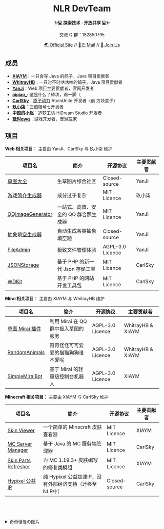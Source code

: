 <h1 align=center>NLR DevTeam</h1>
<p align=center><b>✨💻 探索技术 · 开放共享 💻✨</b></p>
<p align=center>交流 Q 群：182850795</p>
<p align=center>
  <a href="//www.nlrdev.top" target="_blank">🌏 Official Site</a> //
  <a href="mailto:contact@nlrdev.top">📧 E-Mail</a> // 
  <a href="//join.nlrdev.top" target="_blank">🐧 Join Us</a>
</p>

## 成员

- **[XIAYM](//xiaym.ml)**：一只会写 Java 的鸽子，Java 项目贡献者
- **[WhitrayHB](//whitrayhb.top)**：一只时不时咕咕咕的鸽子，Java 项目贡献者
- **[YanJi](//i.simsoft.top)**：Web 项目主要贡献者，官网开发者
- **[aipiao_](http://aipiao.fun)**: 这是什么？砖块，踢一脚（
- **[CarlSky](//carlsky.cn)**：[原子动力](//atomunite.cn) AtomUnite 开发者（前 方块盒子）
- **[玖小柒](//jiuxiaoqi.top)**：三倍根号七开发者
- **[中国的小赵](//xiaozhao233.top)**：追梦工坊 HiDream Studio 开发者
- **[延时qwq](//data.yanshiqwq.cn)**：游戏开发者，音游玩家

## 项目

**Web 相关项目：** 主要由 YanJi、CarlSky 与 玖小柒 维护

|项目名|简介|开源协议|主要贡献者|
|--|--|--|--|
|[草图大全](https://grass.nlrdev.top)|生草图片综合社区|Closed-source|YanJi|
|[游戏简介生成器](https://game-intro.nlrdev.top/)|成分过于复杂|MIT Licence|玖小柒|
|[QQImageGenerator](https://github.com/NLR-DevTeam/QQImageGenerator)|一站式、高效、安全的 QQ 群合照生成器|MIT Licence|YanJi|
|[抽象填空生成器](https://cx.nlrdev.top)|自动生成各类抽象填空题|Closed-source|YanJi|
|[FileAdmin](https://fa.nlrdev.top)|极致文件管理体验|AGPL-3.0 Licence|YanJi|
|[JSONStorage](https://github.com/NLR-DevTeam/JsonStorage)|基于 PHP 的新一代 Json 存储工具|MIT Licence|CarlSky|
|[WDKit](https://github.com/NLR-DevTeam/WDK)|基于 PHP 的网站开发工具包|MIT Licence|CarlSky|

**Mirai 相关项目：** 主要由 XIAYM 与 WhitrayHB 维护

|项目名|简介|开源协议|主要贡献者|
|--|--|--|--|
|[草图 Mirai 插件](https://github.com/NLR-DevTeam/GrassPictures)|利用 Mirai 在 QQ 群中接入草图的服务|AGPL-3.0 Licence|WhitrayHB & XIAYM|
|[RandomAnimals](https://github.com/NLR-DevTeam/RandomAnimalsRewrite)|奇奇怪怪可可爱爱的猫猫狗狗谁不爱呢|AGPL-3.0 Licence|WhitrayHB & XIAYM|
|[SimpleMiraiBot](https://github.com/NLR-DevTeam/SimpleMiraiBot)|基于 Mirai 的轻量级控制台机器人|AGPL-3.0 Licence|XIAYM|

**Minecraft 相关项目：** 主要由 XIAYM 与 CarlSky 维护

|项目名|简介|开源协议|主要贡献者|
|--|--|--|--|
|[Skin Viewer](https://github.com/NLR-DevTeam/SkinViewer)|一个简单的 Minecraft 皮肤查看器|MIT Licence|XIAYM|
|[MC Server Manager](https://github.com/NLR-DevTeam/MinecraftServerManager)|基于 Java 的 MC 服务端管理器|MIT Licence|CarlSky|
|[Skin Parts Refresher](https://github.com/NLR-DevTeam/SkinPartsRefresher)|为 MC 1.19.3+ 皮肤编写的修复类模组|MIT Licence|XIAYM|
|[Hypixel 公益IP](https://sendx.arkpowered.cn)|纯 Hypixel 公益加速IP，没有外部经济支持（迁移至NLR中）|Closed-source|CarlSky|

<br/>

#  

<details>
  <summary>奇奇怪怪の图片</summary>
  <img src="https://static.nlrdev.top/developer-jued/whitrayhb.gif" width="25%"><img src="https://static.nlrdev.top/developer-jued/ray.gif" width="25%"><img src="https://static.nlrdev.top/developer-jued/yanji.gif" width="25%"><img src="https://static.nlrdev.top/developer-jued/xiaym.gif" width="25%">
  <img src="https://static.nlrdev.top/zhen-huo/jueXiaym.webp" width="25%"><img src="https://static.nlrdev.top/zhen-huo/jueXiaym.webp" width="25%"><img src="https://static.nlrdev.top/zhen-huo/jueXiaym.webp" width="25%"><img src="https://static.nlrdev.top/zhen-huo/nao.webp" width="25%">
</details>
